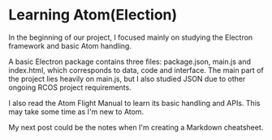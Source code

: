 # Learning Atom(Election)

In the beginning of our project, I focused mainly on studying the Electron framework and basic Atom handling.

A basic Electron package contains three files: package.json, main.js and index.html, which corresponds to data, code and interface. The main part of the project lies heavily on main.js, but I also studied JSON due to other ongoing RCOS project requirements.

I also read the Atom Flight Manual to learn its basic handling and APIs. This may take some time as I'm new to Atom.

My next post could be the notes when I'm creating a Markdown cheatsheet.

